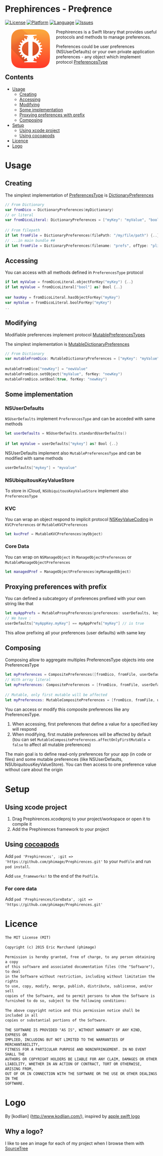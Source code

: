 # Prephirences - Preϕrence
[![License](https://img.shields.io/badge/license-MIT-blue.svg?style=flat
            )](http://mit-license.org)
[![Platform](http://img.shields.io/badge/platform-iOS/MacOS-lightgrey.svg?style=flat
             )](https://developer.apple.com/resources/)
[![Language](http://img.shields.io/badge/language-swift-orange.svg?style=flat
             )](https://developer.apple.com/swift)
[![Issues](https://img.shields.io/github/issues/phimage/Prephirences.svg?style=flat
           )](https://github.com/phimage/Prephirences/issues)


<img align="left" src="/logo-128x128.png" hspace="20">
Prephirences is a Swift library that provides useful protocols and methods to manage preferences.

Preferences could be user preferences (NSUserDefaults) or your own private application preferences - any object which implement protocol [PreferencesType](/Prephirences/PreferencesType.swift)

## Contents ##
- [Usage](#usage)
  - [Creating](#creating)
  - [Accessing](#accessing)
  - [Modifying](#modifying)
  - [Some implementation](#some-implementation)
  - [Proxying preferences with prefix](#proxying-preferences-with-prefix)
  - [Composing](#composing)
- [Setup](#setup)
  - [Using xcode project](#using-xcode-project)
  - [Using cocoapods](#using-cocoapods)
- [Licence](#licence)
- [Logo](#logo)

# Usage #

## Creating ##
The simplest implementation of [PreferencesType](/Prephirences/PreferencesType.swift) is [DictionaryPreferences](/Prephirences/DictionaryPreferences.swift)
```swift
// From Dictionary
var fromDico = DictionaryPreferences(myDictionary)
// or literal
var fromDicoLiteral: DictionaryPreferences = ["myKey": "myValue", "bool": true]

// From filepath
if let fromFile = DictionaryPreferences(filePath: "/my/file/path") {..}
// ...in main bundle ##
if let fromFile = DictionaryPreferences(filename: "prefs", ofType: "plist") {..}
```

## Accessing ##
You can access with all methods defined in `PreferencesType` protocol

```swift
if let myValue = fromDicoLiteral.objectForKey("myKey") {..}
if let myValue = fromDicoLiteral["bool"] as? Bool {..}

var hasKey = fromDicoLiteral.hasObjectForKey("myKey")
var myValue = fromDicoLiteral.boolForKey("myKey")
..

```

## Modifying ##

Modifiable preferences implement protocol [MutablePreferencesTypes](/Prephirences/PreferencesType.swift)

The simplest implementation is [MutableDictionaryPreferences](/Prephirences/DictionaryPreferences.swift)

```swift
// From Dictionary
var mutableFromDico: MutableDictionaryPreferences = ["myKey": "myValue"]

mutableFromDico["newKey"] = "newValue"
mutableFromDico.setObject("myValue", forKey: "newKey")
mutableFromDico.setBool(true, forKey: "newKey")

```

## Some implementation ##
### NSUserDefaults ###

`NSUserDefaults` implement `PreferencesType` and can be acceded with same methods

```swift
let userDefaults = NSUserDefaults.standardUserDefaults()

if let myValue = userDefaults["mykey"] as? Bool {..}
```

NSUserDefaults implement also `MutablePreferencesType` and can be modified with same methods
```swift
userDefaults["mykey"] = "myvalue"
```

### NSUbiquitousKeyValueStore ###
To store in iCloud, `NSUbiquitousKeyValueStore` implement also `PreferencesType`

### KVC ###
You can wrap an object respond to implicit protocol [NSKeyValueCoding](https://developer.apple.com/library/mac/documentation/Cocoa/Conceptual/KeyValueCoding/Articles/KeyValueCoding.html) in `KVCPreferences` or `MutableKVCPreferences`
```swift
let kvcPref = MutableKVCPreferences(myObject)
```

### Core Data ###
You can wrap on `NSManageObject` in `ManageObjectPreferences` or `MutableManageObjectPreferences`
```swift
let managedPref = ManageObjectPreferences(myManagedObject)
```

## Proxying preferences with prefix ##
You can defined a subcategory of preferences prefixed with your own string like that
```swift
let myAppPrefs = MutableProxyPreferences(preferences: userDefaults, key: "myAppKey.")
// We have :
userDefaults["myAppKey.myKey"] == myAppPrefs["myKey"] // is true
```
This allow prefixing all your preferences (user defaults) with same key


## Composing ##

Composing allow to aggregate multiples PreferencesType objects into one PreferencesType

```swift
let myPreferences = CompositePreferences([fromDico, fromFile, userDefaults])
// With array literal
let myPreferences: CompositePreferences = [fromDico, fromFile, userDefaults]

// Mutable, only first mutable will be affected
let myPreferences: MutableCompositePreferences = [fromDico, fromFile, userDefaults]
```

You can access or modify this composite preferences like any PreferencesType.

1. When accessing, first preferences that define a value for a specified key will respond
2. When modifying, first mutable preferences will be affected by default  (tou can set `MutableCompositePreferences.affectOnlyFirstMutable = false` to affect all mutable preferences)

The main goal is to define read-only preferences for your app (in code or files) and some mutable preferences (like NSUserDefaults, NSUbiquitousKeyValueStore). You can then access to one preference value without care about the origin

# Setup #

## Using xcode project ##

1. Drag Prephirences.xcodeproj to your project/workspace or open it to compile it
2. Add the Prephirences framework to your project

## Using [cocoapods](http://cocoapods.org/) ##

Add `pod 'Prephirences', :git => 'https://github.com/phimage/Prephirences.git'` to your `Podfile` and run `pod install`. 

Add `use_frameworks!` to the end of the `Podfile`.

### For core data ###
Add `pod 'Prephirences/CoreData', :git => 'https://github.com/phimage/Prephirences.git'`

# Licence #
```
The MIT License (MIT)

Copyright (c) 2015 Eric Marchand (phimage)

Permission is hereby granted, free of charge, to any person obtaining a copy
of this software and associated documentation files (the "Software"), to deal
in the Software without restriction, including without limitation the rights
to use, copy, modify, merge, publish, distribute, sublicense, and/or sell
copies of the Software, and to permit persons to whom the Software is
furnished to do so, subject to the following conditions:

The above copyright notice and this permission notice shall be included in all
copies or substantial portions of the Software.

THE SOFTWARE IS PROVIDED "AS IS", WITHOUT WARRANTY OF ANY KIND, EXPRESS OR
IMPLIED, INCLUDING BUT NOT LIMITED TO THE WARRANTIES OF MERCHANTABILITY,
FITNESS FOR A PARTICULAR PURPOSE AND NONINFRINGEMENT. IN NO EVENT SHALL THE
AUTHORS OR COPYRIGHT HOLDERS BE LIABLE FOR ANY CLAIM, DAMAGES OR OTHER
LIABILITY, WHETHER IN AN ACTION OF CONTRACT, TORT OR OTHERWISE, ARISING FROM,
OUT OF OR IN CONNECTION WITH THE SOFTWARE OR THE USE OR OTHER DEALINGS IN THE
SOFTWARE.
```

# Logo #
By [kodlian] (http://www.kodlian.com/), inspired by [apple swift logo](http://en.wikipedia.org/wiki/File:Apple_Swift_Logo.png)
## Why a logo?
I like to see an image for each of my project when I browse them with [SourceTree](http://www.sourcetreeapp.com/)